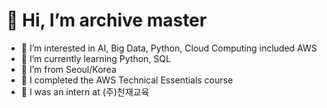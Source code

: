 # 👋 Hi, I’m archive master
- 👀 I’m interested in AI, Big Data, Python, Cloud Computing included AWS
- 🌱 I’m currently learning Python, SQL
- 🎪 I’m from Seoul/Korea
- 📙 I completed the AWS Technical Essentials course
- 📠 I was an intern at (주)천재교육


<!---
archive-dev-korean/archive-dev-korean is a ✨ special ✨ repository because its `README.md` (this file) appears on your GitHub profile.
You can click the Preview link to take a look at your changes.
--->
